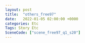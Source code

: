 ```yaml
---
layout: post
title:  "others_free97"
date:   2022-01-05 02:00:00 +0000
categories: Etc
Tags: Story Etc
SceneCode: ["scene_free97_q1_s20"]
---
```

